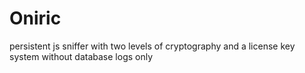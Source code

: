 # Oniric
persistent js sniffer with two levels of cryptography and a license key system without database logs only

